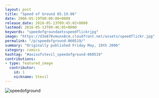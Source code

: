 ```yaml
---
layout: post
title: "Speed of Ground 05.19.06"
date: 2006-05-19T00:00:00+0000
release_date: 2016-05-13T09:45:02+0000
lastmod: 2016-05-13T09:46:05+0000
keywords: "speedofgroundaetsspeedflickrjpg"
image: "https://d3e878vmunx8cm.cloudfront.net/assets/speedflickr.jpg"
permalink: "/p/speedofground-060519/"
summary: "Originally published Friday May, 19th 2006"
category: comics
hashtag: "#axisofstevil_speedofground-060519"
contributions:
- type: featured_image
  contributor:
    id: 1
    nickname: Stevil
---
```


![speedofground](https://d3e878vmunx8cm.cloudfront.net/assets/speedflickr.jpg)
